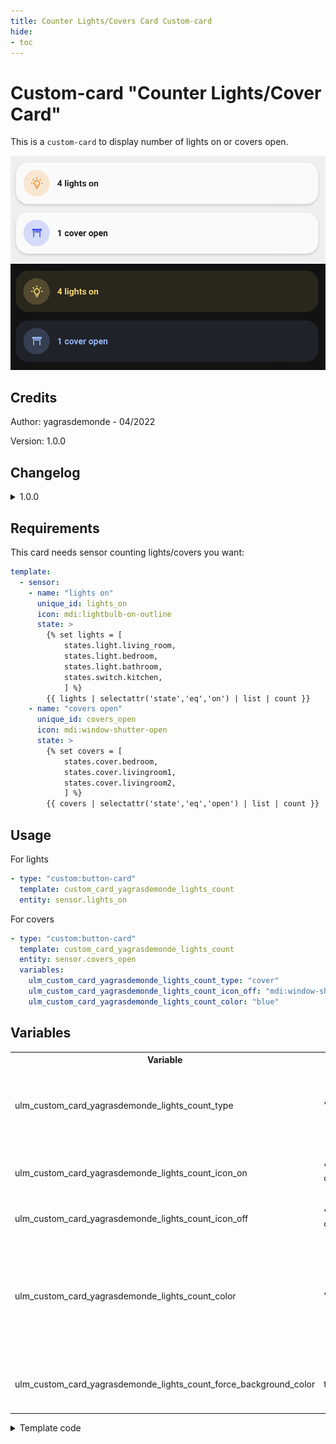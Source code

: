 ```yaml
---
title: Counter Lights/Covers Card Custom-card
hide:
- toc
---
```

<!-- markdownlint-disable MD046 -->

# Custom-card "Counter Lights/Cover Card"

This is a `custom-card` to display number of lights on or covers open.

![Screenshot light mode](../../docs/assets/img/screenshot_light_count_lights.png)
![Screenshot dark mode](../../docs/assets/img/screenshot_dark_count_lights.png)

## Credits

Author: yagrasdemonde - 04/2022

Version: 1.0.0

## Changelog

<details>
<summary>1.0.0</summary>
Initial release.
</details>

## Requirements

This card needs sensor counting lights/covers you want:

```yaml
template:
  - sensor:
    - name: "lights on"
      unique_id: lights_on
      icon: mdi:lightbulb-on-outline
      state: >
        {% set lights = [
            states.light.living_room,
            states.light.bedroom,
            states.light.bathroom,
            states.switch.kitchen,
            ] %}
        {{ lights | selectattr('state','eq','on') | list | count }}
    - name: "covers open"
      unique_id: covers_open
      icon: mdi:window-shutter-open
      state: >
        {% set covers = [
            states.cover.bedroom,
            states.cover.livingroom1,
            states.cover.livingroom2,
            ] %}
        {{ covers | selectattr('state','eq','open') | list | count }}
```

## Usage

For lights

```yaml
- type: "custom:button-card"
  template: custom_card_yagrasdemonde_lights_count
  entity: sensor.lights_on
```

For covers

```yaml
- type: "custom:button-card"
  template: custom_card_yagrasdemonde_lights_count
  entity: sensor.covers_open
  variables:
    ulm_custom_card_yagrasdemonde_lights_count_type: "cover"
    ulm_custom_card_yagrasdemonde_lights_count_icon_off: "mdi:window-shutter"
    ulm_custom_card_yagrasdemonde_lights_count_color: "blue"
```

## Variables

<table>
<tr>
<th>Variable</th>
<th>Example</th>
<th>Required</th>
<th>Default</th>
<th>Explanation</th>
</tr>
<tr>
<td>ulm_custom_card_yagrasdemonde_lights_count_type</td>
<td>"cover"</td>
<td>No</td>
<td>"light"</td>
<td>The entity type used for translations<br>Values available : cover, light</td>
</tr>
<tr>
<td>ulm_custom_card_yagrasdemonde_lights_count_icon_on</td>
<td>"mdi:lightbulb-on-outline"</td>
<td>No</td>
<td>Sensor Icon</td>
<td>Overwrites the sensor icon used for on/open state</td>
</tr>
<tr>
<td>ulm_custom_card_yagrasdemonde_lights_count_icon_off</td>
<td>"mdi:lightbulb-outline"</td>
<td>No</td>
<td>"mdi:lightbulb-outline"</td>
<td>Icon for state off/closed</td>
</tr>
<tr>
<td>ulm_custom_card_yagrasdemonde_lights_count_color</td>
<td>"red"</td>
<td>No</td>
<td>"yellow"</td>
<td>Style the color of icon, name and card (if applicable)<br>Values available : blue, green, grey, pink, purple, red, yellow</td>
</tr>
<tr>
<td>ulm_custom_card_yagrasdemonde_lights_count_force_background_color</td>
<td>true</td>
<td>No</td>
<td>false</td>
<td>Force background card color even in light mode</td>
</tr>
</table>

<details>
<summary>Template code</summary>

```yaml
custom_card_yagrasdemonde_lights_count:
  show_name: true
  template:
    - "ulm_custom_card_yagrasdemonde_lights_count_language_variables"
    - "icon_only"
    - "ulm_language_variables"
  variables:
    ulm_custom_card_yagrasdemonde_lights_count_icon_on: "[[[ return entity.attributes.icon ]]]"
    ulm_custom_card_yagrasdemonde_lights_count_icon_off: "mdi:lightbulb-outline"
    ulm_custom_card_yagrasdemonde_lights_count_color: "yellow"
    ulm_custom_card_yagrasdemonde_lights_count_force_background_color: false
  tap_action:
    action: "none"
  name: >-
    [[[
      var entity_count_O = '';
      var entity_count_1 = '';
      var entity_count_many = '';
      if(variables.ulm_custom_card_yagrasdemonde_lights_count_type == "cover") {
        entity_count_O = variables.ulm_custom_card_yagrasdemonde_lights_count_cover_0;
        entity_count_1 = variables.ulm_custom_card_yagrasdemonde_lights_count_cover_1;
        entity_count_many = variables.ulm_custom_card_yagrasdemonde_lights_count_cover_many;
      }
      else {
        entity_count_O = variables.ulm_custom_card_yagrasdemonde_lights_count_light_0;
        entity_count_1 = variables.ulm_custom_card_yagrasdemonde_lights_count_light_1;
        entity_count_many = variables.ulm_custom_card_yagrasdemonde_lights_count_light_many;
      }
      if (entity.state != "unavailable") {
        if (entity.state == 0) {
          return entity_count_O;
        } else if (entity.state == 1) {
          return entity_count_1;
        } else {
          return entity.state + " " + entity_count_many;
        }
      } else {
        return variables.ulm_unavailable;
      }
    ]]]
  icon: >
    [[[
        if (entity.state == 0) {
          return variables.ulm_custom_card_yagrasdemonde_lights_count_icon_off;
        }
        else {
          return variables.ulm_custom_card_yagrasdemonde_lights_count_icon_on;
        }
    ]]]
  styles:
    icon:
      - color: >
          [[[
              if (entity.state == 0) {
                return 'rgba(var(--color-theme),0.2)';
              }
              else {
                return 'rgba(var(--color-' + variables.ulm_custom_card_yagrasdemonde_lights_count_color + '),1)';
              }
          ]]]
    name:
      - align-self: "center"
      - justify-self: "start"
      - font-weight: "bold"
      - font-size: "14px"
      - margin-left: "12px"
      - filter: "opacity(100%)"
    img_cell:
      - background-color: >
          [[[
              if (entity.state == 0) {
                return 'rgba(var(--color-theme),0.05)';
              }
              else {
                return 'rgba(var(--color-' + variables.ulm_custom_card_yagrasdemonde_lights_count_color + '),0.2)';
              }
          ]]]
    grid:
      - grid-template-areas: "'i n'"
      - grid-template-columns: "min-content min-content"
      - grid-template-rows: "min-content"
  state:
    - value: 1
      operator: '>='
      styles:
        card:
          - background-color: >-
              [[[
                  if (variables.ulm_custom_card_yagrasdemonde_lights_count_force_background_color == true || hass.themes.darkMode){
                    return 'rgba(var(--color-' + variables.ulm_custom_card_yagrasdemonde_lights_count_color + '-text),0.1)';
                  }
                  else {
                    return 'rgba(var(--color-background-' + variables.ulm_custom_card_yagrasdemonde_lights_count_color + '),var(--opacity-bg))';
                  }
              ]]]
        name:
          - color: "[[[ return 'rgba(var(--color-' + variables.ulm_custom_card_yagrasdemonde_lights_count_color + '-text),1)' ]]]"
```

</details>
